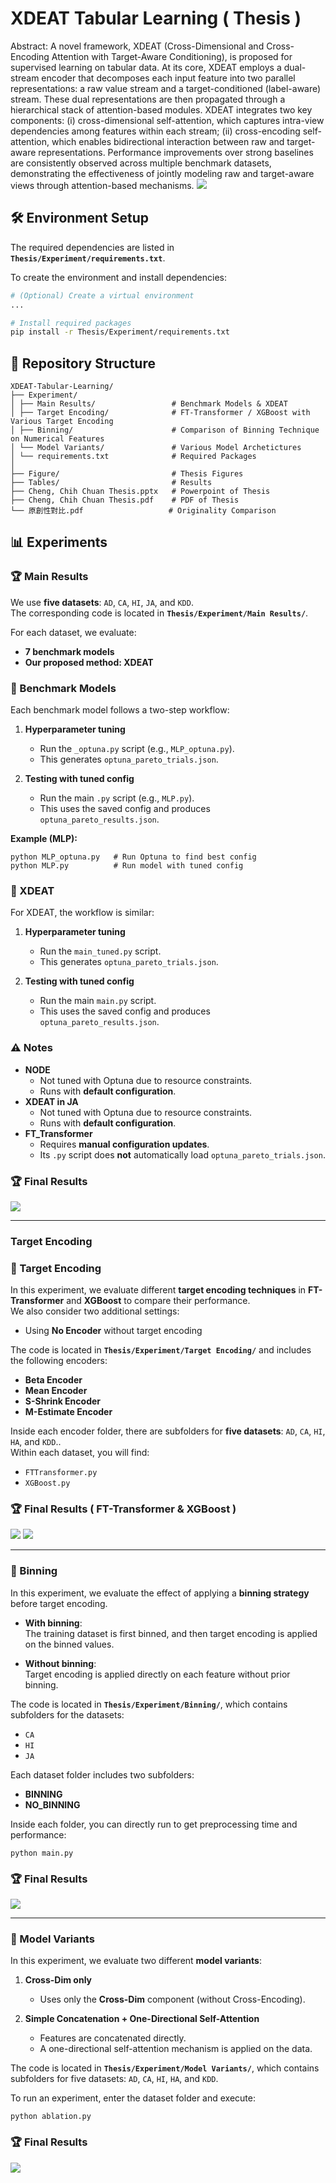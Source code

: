 # XDEAT Tabular Learning ( Thesis )
Abstract: A novel framework, XDEAT (Cross-Dimensional and Cross-Encoding Attention with Target-Aware Conditioning), is proposed for supervised learning on tabular data.  At its core, XDEAT employs a dual-stream encoder that decomposes each input feature into two parallel representations: a raw value stream and a target-conditioned (label-aware) stream. These dual representations are then propagated through a hierarchical stack of attention-based modules. XDEAT integrates two key components: (i) cross-dimensional self-attention, which captures intra-view dependencies among features within each stream; (ii) cross-encoding self-attention, which enables bidirectional interaction between raw and target-aware representations. Performance improvements over strong baselines are consistently observed across multiple benchmark datasets, demonstrating the effectiveness of jointly modeling raw and target-aware views through attention-based mechanisms.
![](Tables/XDEAT_Pipeline.png)

## 🛠 Environment Setup
The required dependencies are listed in **`Thesis/Experiment/requirements.txt`**.  

To create the environment and install dependencies:  

```bash
# (Optional) Create a virtual environment
...

# Install required packages
pip install -r Thesis/Experiment/requirements.txt
```

## 📂 Repository Structure
```
XDEAT-Tabular-Learning/
├── Experiment/                   
│ ├── Main Results/                 # Benchmark Models & XDEAT
│ ├── Target Encoding/              # FT-Transformer / XGBoost with Various Target Encoding
│ ├── Binning/                      # Comparison of Binning Technique on Numerical Features 
│ └── Model Variants/               # Various Model Archetictures
│ └── requirements.txt              # Required Packages
│
├── Figure/                         # Thesis Figures
├── Tables/                         # Results  
├── Cheng, Chih Chuan Thesis.pptx   # Powerpoint of Thesis 
├── Cheng, Chih Chuan Thesis.pdf    # PDF of Thesis
└── 原創性對比.pdf                   # Originality Comparison 
```

## 📊 Experiments
### 🏆 Main Results
We use **five datasets**: `AD`, `CA`, `HI`, `JA`, and `KDD`.  
The corresponding code is located in **`Thesis/Experiment/Main Results/`**.  

For each dataset, we evaluate:  
- **7 benchmark models**  
- **Our proposed method: XDEAT**  

### 🔹 Benchmark Models
Each benchmark model follows a two-step workflow:  

1. **Hyperparameter tuning**  
   - Run the `_optuna.py` script (e.g., `MLP_optuna.py`).  
   - This generates `optuna_pareto_trials.json`.  

2. **Testing with tuned config**  
   - Run the main `.py` script (e.g., `MLP.py`).  
   - This uses the saved config and produces `optuna_pareto_results.json`.  

**Example (MLP):**
```
python MLP_optuna.py   # Run Optuna to find best config
python MLP.py          # Run model with tuned config
```

### 🔹 XDEAT
For XDEAT, the workflow is similar:

1. **Hyperparameter tuning**  
   - Run the `main_tuned.py` script.  
   - This generates `optuna_pareto_trials.json`.  

2. **Testing with tuned config**  
   - Run the main `main.py` script.  
   - This uses the saved config and produces `optuna_pareto_results.json`.
  
### ⚠️ Notes
- **NODE**  
  - Not tuned with Optuna due to resource constraints.  
  - Runs with **default configuration**.  
- **XDEAT in JA**  
  - Not tuned with Optuna due to resource constraints.  
  - Runs with **default configuration**.  
- **FT_Transformer**  
  - Requires **manual configuration updates**.  
  - Its `.py` script does **not** automatically load `optuna_pareto_trials.json`.  

### 🏆 Final Results
![](Tables/Main_Results.png)

---
### Target Encoding
### 🎯 Target Encoding

In this experiment, we evaluate different **target encoding techniques** in **FT-Transformer** and **XGBoost** to compare their performance.  
We also consider two additional settings:  
- Using **No Encoder** without target encoding  

The code is located in **`Thesis/Experiment/Target Encoding/`** and includes the following encoders:  
- **Beta Encoder**  
- **Mean Encoder**  
- **S-Shrink Encoder**  
- **M-Estimate Encoder**  

Inside each encoder folder, there are subfolders for **five datasets**: `AD`, `CA`, `HI`, `HA`, and `KDD`..  
Within each dataset, you will find:  
- `FTTransformer.py`  
- `XGBoost.py`  

### 🏆 Final Results ( FT-Transformer & XGBoost )
![](Tables/FTTransformer_Target_Encoding.png)
![](Tables/XGBoost_Target_Encoding.png)

---
### 🧩 Binning

In this experiment, we evaluate the effect of applying a **binning strategy** before target encoding.  

- **With binning**:  
  The training dataset is first binned, and then target encoding is applied on the binned values.  

- **Without binning**:  
  Target encoding is applied directly on each feature without prior binning.  

The code is located in **`Thesis/Experiment/Binning/`**, which contains subfolders for the datasets:  
- `CA`  
- `HI`  
- `JA`  

Each dataset folder includes two subfolders:  
- **BINNING**  
- **NO_BINNING**  

Inside each folder, you can directly run to get preprocessing time and performance:  
```
python main.py
```

### 🏆 Final Results
![](Tables/Binning.png)

---
### 🔀 Model Variants

In this experiment, we evaluate two different **model variants**:

1. **Cross-Dim only**  
   - Uses only the **Cross-Dim** component (without Cross-Encoding).  

2. **Simple Concatenation + One-Directional Self-Attention**  
   - Features are concatenated directly.  
   - A one-directional self-attention mechanism is applied on the data.  

The code is located in **`Thesis/Experiment/Model Variants/`**, which contains subfolders for five datasets: `AD`, `CA`, `HI`, `HA`, and `KDD`.  

To run an experiment, enter the dataset folder and execute:  
```
python ablation.py
```

### 🏆 Final Results
![](Tables/Model_Variants.png)


